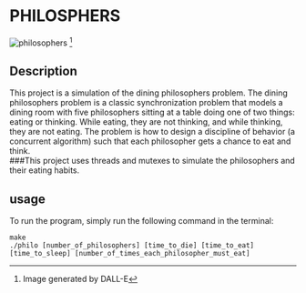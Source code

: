 # PHILOSPHERS

![philosophers](dinning_philosophers_DALLE.jpg) [^1]

## Description
This project is a simulation of the dining philosophers problem. The dining philosophers problem is a classic synchronization problem that models a dining room with five philosophers sitting at a table doing one of two things: eating or thinking. While eating, they are not thinking, and while thinking, they are not eating. The problem is how to design a discipline of behavior (a concurrent algorithm) such that each philosopher gets a chance to eat and think. \
###This project uses threads and mutexes to simulate the philosophers and their eating habits.

## usage
To run the program, simply run the following command in the terminal:
```
make
./philo [number_of_philosophers] [time_to_die] [time_to_eat] [time_to_sleep] [number_of_times_each_philosopher_must_eat]
```
[^1]: Image generated by DALL-E

